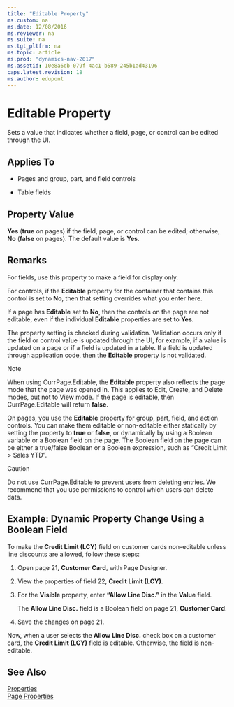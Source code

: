 ```yaml
---
title: "Editable Property"
ms.custom: na
ms.date: 12/08/2016
ms.reviewer: na
ms.suite: na
ms.tgt_pltfrm: na
ms.topic: article
ms.prod: "dynamics-nav-2017"
ms.assetid: 10e8a6db-079f-4ac1-b589-245b1ad43196
caps.latest.revision: 18
ms.author: edupont
---
```

# Editable Property
Sets a value that indicates whether a field, page, or control can be edited through the UI.  

## Applies To  

-   Pages and group, part, and field controls  

-   Table fields  

## Property Value  
 **Yes** \(**true** on pages\) if the field, page, or control can be edited; otherwise, **No** \(**false** on pages\). The default value is **Yes**.  

## Remarks  
 For fields, use this property to make a field for display only.  

 For controls, if the **Editable** property for the container that contains this control is set to **No**, then that setting overrides what you enter here.  

 If a page has **Editable** set to **No**, then the controls on the page are not editable, even if the individual **Editable** properties are set to **Yes**.  

 The property setting is checked during validation. Validation occurs only if the field or control value is updated through the UI, for example, if a value is updated on a page or if a field is updated in a table. If a field is updated through application code, then the **Editable** property is not validated.  

> [!NOTE]  
>  When using CurrPage.Editable, the **Editable** property also reflects the page mode that the page was opened in. This applies to Edit, Create, and Delete modes, but not to View mode. If the page is editable, then CurrPage.Editable will return **false**.  

 On pages, you use the **Editable** property for group, part, field, and action controls. You can make them editable or non-editable either statically by setting the property to **true** or **false**, or dynamically by using a Boolean variable or a Boolean field on the page. The Boolean field on the page can be either a true/false Boolean or a Boolean expression, such as “Credit Limit > Sales YTD”.  

> [!CAUTION]  
>  Do not use CurrPage.Editable to prevent users from deleting entries. We recommend that you use permissions to control which users can delete data.  

## Example: Dynamic Property Change Using a Boolean Field  
 To make the **Credit Limit \(LCY\)** field on customer cards non-editable unless line discounts are allowed, follow these steps:  

1.  Open page 21, **Customer Card**, with Page Designer.  

2.  View the properties of field 22, **Credit Limit \(LCY\)**.  

3.  For the **Visible** property, enter **“Allow Line Disc.”** in the **Value** field.  

     The **Allow Line Disc.** field is a Boolean field on page 21, **Customer Card**.  

4.  Save the changes on page 21.  

 Now, when a user selects the **Allow Line Disc.** check box on a customer card, the **Credit Limit \(LCY\)** field is editable. Otherwise, the field is non-editable.  

## See Also  
 [Properties](Properties.md)   
 [Page Properties](Page-Properties.md)
